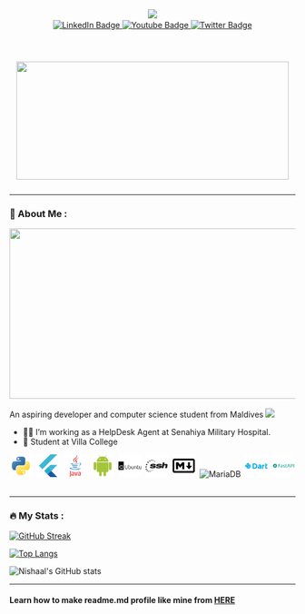 <div id="header" align="center">
  <img src="https://media.giphy.com/media/M9gbBd9nbDrOTu1Mqx/giphy.gif" width="100"/>
</div>

<div id="badges" align="center">
  <a href="your-linkedin-URL">
    <img src="https://img.shields.io/badge/LinkedIn-blue?style=for-the-badge&logo=linkedin&logoColor=white" alt="LinkedIn Badge"/>
  </a>
  <a href="your-youtube-URL">
    <img src="https://img.shields.io/badge/YouTube-red?style=for-the-badge&logo=youtube&logoColor=white" alt="Youtube Badge"/>
  </a>
  <a href="your-twitter-URL">
    <img src="https://img.shields.io/badge/Twitter-blue?style=for-the-badge&logo=twitter&logoColor=white" alt="Twitter Badge"/>
  </a>
</div>

<div align="center">
    <img src="https://komarev.com/ghpvc/?username=nishaalnaseer&style=flat-square&color=red" alt=""/>
    <h1>
        <img src="https://media2.giphy.com/media/v1.Y2lkPTc5MGI3NjExNzljYzU5ODlkOTIzODg4NjI2MDM0ZGRmOTVjZDI5YTYwYTE5M2E4YiZlcD12MV9pbnRlcm5hbF9naWZzX2dpZklkJmN0PWc/xTiIzJSKB4l7xTouE8/giphy.gif" width="480" height="208"/>
    </h1>
</div>

___

### :bow_and_arrow: About Me :

<div align="center">
  <img src="https://media.giphy.com/media/dWesBcTLavkZuG35MI/giphy.gif" width="600" height="300"/>
</div>

An aspiring developer and computer science student from Maldives <img src="https://media.giphy.com/media/WUlplcMpOCEmTGBtBW/giphy.gif" width="30">

- :man_office_worker: I’m working as a HelpDesk Agent at Senahiya Military Hospital.
- :open_book: Student at Villa College

<div>
    <img src="https://github.com/devicons/devicon/blob/master/icons/python/python-original.svg" title="Python" alt="Python" width="40" height="40"/>&nbsp;
    <img src="https://github.com/devicons/devicon/blob/master/icons/flutter/flutter-original.svg" title="Flutter" alt="Flutter" width="40" height="40"/>&nbsp;
    <img src="https://github.com/devicons/devicon/blob/master/icons/java/java-original-wordmark.svg" title="Java" alt="Java" width="40" height="40"/>&nbsp;
    <img src="https://github.com/devicons/devicon/blob/master/icons/android/android-original.svg" title="Android" alt="Android" width="40" height="40"/>&nbsp;
    <img src="https://github.com/devicons/devicon/blob/master/icons/ubuntu/ubuntu-plain-wordmark.svg" title="Ubuntu" alt="Ubuntu" width="40" height="40"/>&nbsp;
    <img src="https://github.com/devicons/devicon/blob/master/icons/ssh/ssh-original-wordmark.svg" title="SSH" alt="SSH" width="40" height="40"/>&nbsp;
    <img src="https://github.com/devicons/devicon/blob/master/icons/markdown/markdown-original.svg" title="Markdown" alt="Markdown" width="40" height="40"/>&nbsp;
    <img src="https://mariadb.com/wp-content/uploads/2019/11/mariadb-logo-vert_blue-transparent.png" title="MariaDB" alt="MariaDB" width="40" height="40"/>&nbsp;
    <img src="https://github.com/devicons/devicon/blob/master/icons/dart/dart-plain-wordmark.svg" title="Dart" alt="Dart" width="40" height="40"/>&nbsp;
    <img src="https://github.com/devicons/devicon/blob/master/icons/fastapi/fastapi-original-wordmark.svg" title="FastAPI" alt="FastAPI" width="40" height="40"/>&nbsp;
</div>

---

### :fire: My Stats :
[![GitHub Streak](http://github-readme-streak-stats.herokuapp.com?user=nishaalnaseer&theme=dark&background=000000)](https://git.io/streak-stats)

[![Top Langs](https://github-readme-stats.vercel.app/api/top-langs/?username=nishaalnaseer&layout=compact&theme=vision-friendly-dark)](https://github.com/anuraghazra/github-readme-stats)

![Nishaal's GitHub stats](https://github-readme-stats.vercel.app/api?username=nishaalnaseer&show_icons=true&theme=vision-friendly-dark)


___
#### Learn how to make readme.md profile like mine from [HERE](https://www.sitepoint.com/github-profile-readme/)
